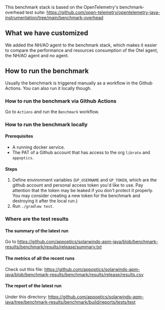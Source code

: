This benchmark stack is based on the OpenTelemetry's benchmark-overhead test suite: https://github.com/open-telemetry/opentelemetry-java-instrumentation/tree/main/benchmark-overhead

## What we have customized
We added the NH/AO agent to the benchmark stack, which makes it easier to compare the performance and resources consumption of the Otel agent, the NH/AO agent and no agent.


## How to run the benchmark
Usually the benchmark is triggered manually as a workflow in the Github Actions. You can also run it locally though.

### How to run the benchmark via Github Actions
Go to `Actions` and run the `Benchmark` workflow.

### How to run the benchmark locally
#### Prerequisites
 - A running docker service.
 - The PAT of a Github account that has access to the org `librato` and `appoptics`.

#### Steps
1. Define environment variables (`GP_USERNAME` and `GP_TOKEN`, which are the github account and personal access token you'd like to use. Pay attention that the token may be leaked if you don't protect it properly. You may consider creating a new token for the benchmark and destroying it after the local run.) 
2. Run `./gradlew test`.

### Where are the test results
#### The summary of the latest run
Go to https://github.com/appoptics/solarwinds-apm-java/blob/benchmark-results/benchmark/results/release/summary.txt

#### The metrics of all the recent runs
Check out this file: https://github.com/appoptics/solarwinds-apm-java/blob/benchmark-results/benchmark/results/release/results.csv

#### The report of the latest run
Under this directory: https://github.com/appoptics/solarwinds-apm-java/tree/benchmark-results/benchmark/build/reports/tests/test

